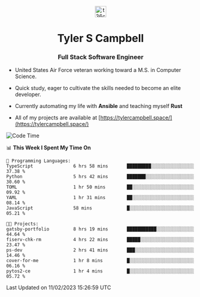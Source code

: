 <p align="center">
<a href="https://www.linkedin.com/in/t36campbell" target="blank"><img align="center" src="https://ik.imagekit.io/t36campbell/Portfolio/linkedin.png.original_m8bbGgPh6.png" alt="t36campbell" height="30" width="30" /></a>
</p>
<h1 align="center">Tyler S Campbell</h1>
<h3 align="center">Full Stack Software Engineer</h3>

* United States Air Force veteran working toward a M.S. in Computer Science.

* Quick study, eager to cultivate the skills needed to become an elite developer.

* Currently automating my life with **Ansible** and teaching myself **Rust**

* All of my projects are available at [https://tylercampbell.space/](https://tylercampbell.space/)

<!--START_SECTION:waka-->
![Code Time](http://img.shields.io/badge/Code%20Time-2%2C159%20hrs%2030%20mins-blue)

📊 **This Week I Spent My Time On** 

```text
💬 Programming Languages: 
TypeScript               6 hrs 58 mins       █████████░░░░░░░░░░░░░░░░   37.38 % 
Python                   5 hrs 42 mins       ███████░░░░░░░░░░░░░░░░░░   30.60 % 
TOML                     1 hr 50 mins        ██░░░░░░░░░░░░░░░░░░░░░░░   09.92 % 
YAML                     1 hr 31 mins        ██░░░░░░░░░░░░░░░░░░░░░░░   08.14 % 
JavaScript               58 mins             █░░░░░░░░░░░░░░░░░░░░░░░░   05.21 % 

🐱‍💻 Projects: 
gatsby-portfolio         8 hrs 19 mins       ███████████░░░░░░░░░░░░░░   44.64 % 
fiserv-chk-rm            4 hrs 22 mins       █████░░░░░░░░░░░░░░░░░░░░   23.47 % 
ps-dev                   2 hrs 41 mins       ███░░░░░░░░░░░░░░░░░░░░░░   14.46 % 
cover-for-me             1 hr 8 mins         █░░░░░░░░░░░░░░░░░░░░░░░░   06.16 % 
pytos2-ce                1 hr 4 mins         █░░░░░░░░░░░░░░░░░░░░░░░░   05.72 % 

```


 Last Updated on 11/02/2023 15:26:59 UTC
<!--END_SECTION:waka-->
